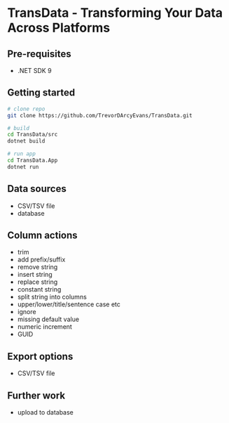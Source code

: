 # TransData - Transforming Your Data Across Platforms


## Pre-requisites
*   .NET SDK 9


## Getting started
```bash
# clone repo
git clone https://github.com/TrevorDArcyEvans/TransData.git

# build
cd TransData/src
dotnet build

# run app
cd TransData.App
dotnet run
```

## Data sources
* CSV/TSV file
* database


## Column actions
* trim
* add prefix/suffix
* remove string
* insert string
* replace string
* constant string
* split string into columns
* upper/lower/title/sentence case etc
* ignore
* missing default value
* numeric increment
* GUID


## Export options
* CSV/TSV file


## Further work
* upload to database


